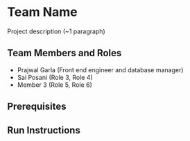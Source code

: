 # Team Name

Project description (~1 paragraph)

## Team Members and Roles

* Prajwal Garla (Front end engineer and database manager)
*  Sai Posani (Role 3, Role 4)
* Member 3 (Role 5, Role 6)

## Prerequisites

## Run Instructions
